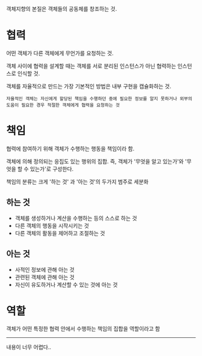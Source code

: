 객체지향의 본질은 객체들의 공동체를 창조하는 것. 

# 협력 

어떤 객체가 다른 객체에게 무언가를 요청하는 것.

객체 사이에 협력을 설계할 때는 객체를 서로 분리된 인스턴스가 아닌 협력하는 인스턴스로 인식할 것.

객체를 자율적으로 만드는 가장 기본적인 방법은 내부 구현을 캡슐화하는 것.

`자율적인 객체는 자신에게 할당된 책임을 수행하던 중에 필요한 정보를 알지 못하거나 외부의 도움이 필요한 경우 적절한 객체에게 협력을 요청하는 것`

# 책임

협력에 참여하기 위해 객체가 수행하는 행동을 책임이라 함.

객체에 의해 정의되는 응집도 있는 행위의 집합. 즉, 객체가 '무엇을 알고 있는가'와 '무엇을 할 수 있는가'로 구성한다.

책임의 분류는 크게 '하는 것' 과 '아는 것'의 두가지 범주로 세분화

## 하는 것
- 객체를 생성하거나 계산을 수행하는 등의 스스로 하는 것
- 다른 객체의 행동을 시작시키는 것
- 다른 객체의 활동을 제어하고 조절하는 것

## 아는 것
- 사적인 정보에 관해 아는 것
- 관련된 객체에 관해 아는 것
- 자신이 유도하거나 계산할 수 있는 것에 아는 것

# 역할
객체가 어떤 특정한 협력 안에서 수행하는 책임의 집합을 역할이라고 함

---
내용이 너무 어렵다..
